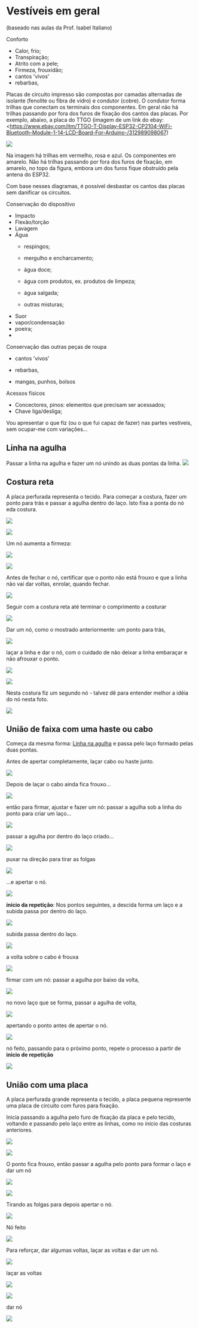 # Vestíveis em geral
(baseado nas aulas da Prof. Isabel Italiano)

Conforto

- Calor, frio;
- Transpiração;
- Atrito com a pele;
- Firmeza, frouxidão;
- cantos 'vivos'
- rebarbas,

Placas de circuito impresso são compostas por camadas alternadas de isolante (fenolite ou fibra de vidro) e condutor (cobre). O condutor forma trilhas que conectam os terminais dos componentes. Em geral não há trilhas passando por fora dos furos de fixação dos cantos das placas. Por exemplo, abaixo, a placa do TTGO (imagem de um link do ebay: <https://www.ebay.com/itm/TTGO-T-Display-ESP32-CP2104-WiFi-Bluetooth-Module-1-14-LCD-Board-For-Arduino-/312989098067) 

![](https://imgaz.staticbg.com/images/oaupload/banggood/images/5C/C6/391a7872-4dec-43f7-a38f-8faadf79b7d8.jpg)

Na imagem há trilhas em vermelho, rosa e azul. Os componentes em amarelo. Não há trilhas passando por fora dos furos de fixação, em amarelo, no topo da figura, embora um dos furos fique obstruído pela antena do ESP32.

Com base nesses diagramas, é possível desbastar os cantos das placas sem danificar os circuitos.

Conservação do dispositivo

- Impacto
- Flexão/torção
- Lavagem
- Água
    - respingos;
    - mergulho e encharcamento;
    
    - água doce;
    - água com produtos, ex. produtos de limpeza;
    - água salgada;
    - outras misturas;
- Suor
- vapor/condensação
- poeira;
- 
Conservação das outras peças de roupa

- cantos 'vivos'
- rebarbas,

- mangas, punhos, bolsos

Acessos físicos

- Concectores, pinos: elementos que precisam ser acessados;
- Chave liga/desliga;

Vou apresentar o que fiz (ou o que fui capaz de fazer) nas partes vestíveis, sem ocupar-me com variações...

## Linha na agulha

Passar a linha na agulha e fazer um nó unindo as duas pontas da linha.
![](imagens/IMG_1_1.jpg)

## Costura reta

A placa perfurada representa o tecido. Para começar a costura, fazer um ponto para trás e passar a agulha dentro do laço. Isto fixa a ponta do nó eda costura. 

![](imagens/IMG_2_1.jpg)

![](imagens/IMG_3_1.jpg)

Um nó aumenta a firmeza:

![](imagens/IMG_4_1.jpg)

![](imagens/IMG_5_1.jpg)

Antes de fechar o nó, certificar que o ponto não está frouxo e que a linha não vai dar voltas, enrolar, quando fechar.

![](imagens/IMG_6_1.jpg)

Seguir com a costura reta até terminar o comprimento a costurar

![](imagens/IMG_7_1.jpg)

Dar um nó, como o mostrado anteriormente: um ponto para trás, 

![](imagens/IMG_8_1.jpg)

laçar a linha e dar o nó, com o cuidado de não deixar a linha embaraçar e não afrouxar o ponto.

![](imagens/IMG_9_1.jpg)

![](imagens/IMG_10_1.jpg)

Nesta costura fiz um segundo nó - talvez dê para entender melhor a idéia do nó nesta foto.

![](imagens/IMG_20_1.jpg)

## União de faixa com uma haste ou cabo

Começa da mesma forma: [Linha na agulha](#Linha-na-agulha) e passa pelo laço formado pelas duas pontas.

 
 Antes de apertar completamente, laçar cabo ou haste junto.

![](imagens/IMG_30_1.jpg)

Depois de laçar o cabo ainda fica frouxo...

![](imagens/IMG_31_1.jpg)

 então para firmar, ajustar e fazer um nó: passar a agulha sob a linha do ponto para criar um laço...

![](imagens/IMG_32_1.jpg)

passar a agulha por dentro do laço criado...

![](imagens/IMG_33_1.jpg)

puxar na direção para tirar as folgas

![](imagens/IMG_34_1.jpg)

...e apertar o nó.

![](imagens/IMG_35_1.jpg)

**início da repetição**: Nos pontos seguintes, a descida forma um laço e a subida passa por dentro do laço.

![](imagens/IMG_36_1.jpg)

subida passa dentro do laço.

![](imagens/IMG_37_1.jpg)

a volta sobre o cabo é frouxa

![](imagens/IMG_38_1.jpg)

firmar com um nó: passar a agulha por baixo da volta, 

![](imagens/IMG_39_1.jpg)

no novo laço que se forma, passar a agulha de volta, 

![](imagens/IMG_40_1.jpg)

apertando o ponto antes de apertar o nó.

![](imagens/IMG_41_1.jpg)

nó feito, passando para o próximo ponto, repete o processo a partir de **inicio de repetição** 

![](imagens/IMG_42_1.jpg)



## União com uma placa

A placa perfurada grande representa o tecido, a placa pequena represente uma placa de circuito com furos para fixação.

Inicia passando a agulha pelo furo de fixação da placa e pelo tecido, voltando e passando pelo laço entre as linhas, como no início das costuras anteriores.

![](imagens/IMG_50_1.jpg)

![](imagens/IMG_51_1.jpg)

O ponto fica frouxo, então passar a agulha pelo ponto para formar o laço e dar um nó

![](imagens/IMG_52_1.jpg)

![](imagens/IMG_53.jpg)

Tirando as folgas para depois apertar o nó.

![](imagens/IMG_54_1.jpg)

Nó feito

![](imagens/IMG_55_1.jpg)

Para reforçar, dar algumas voltas, laçar as voltas e dar um nó.

![](imagens/IMG_56_1.jpg)
 
laçar as voltas

![](imagens/IMG_57_1.jpg)

![](imagens/IMG_58.jpg)

 
 dar nó
 
![](imagens/IMG_59_1.jpg)


